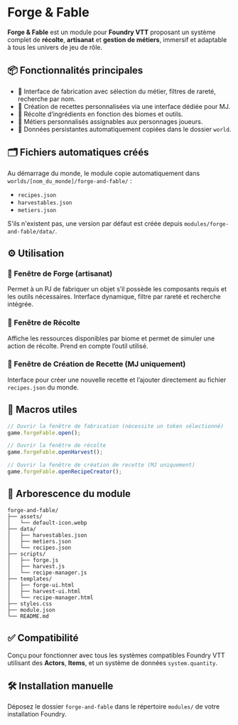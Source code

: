 # Forge & Fable

**Forge & Fable** est un module pour **Foundry VTT** proposant un système complet de **récolte**, **artisanat** et **gestion de métiers**, immersif et adaptable à tous les univers de jeu de rôle.

## 📦 Fonctionnalités principales

- 🎯 Interface de fabrication avec sélection du métier, filtres de rareté, recherche par nom.
- 🔨 Création de recettes personnalisées via une interface dédiée pour MJ.
- 🌿 Récolte d’ingrédients en fonction des biomes et outils.
- 👤 Métiers personnalisés assignables aux personnages joueurs.
- 📂 Données persistantes automatiquement copiées dans le dossier `world`.

## 🗂️ Fichiers automatiques créés

Au démarrage du monde, le module copie automatiquement dans `worlds/[nom_du_monde]/forge-and-fable/` :

- `recipes.json`
- `harvestables.json`
- `metiers.json`

S'ils n'existent pas, une version par défaut est créée depuis `modules/forge-and-fable/data/`.

## ⚙️ Utilisation

### 🧰 Fenêtre de Forge (artisanat)
Permet à un PJ de fabriquer un objet s’il possède les composants requis et les outils nécessaires. Interface dynamique, filtre par rareté et recherche intégrée.

### 🌿 Fenêtre de Récolte
Affiche les ressources disponibles par biome et permet de simuler une action de récolte. Prend en compte l’outil utilisé.

### 📜 Fenêtre de Création de Recette (MJ uniquement)
Interface pour créer une nouvelle recette et l’ajouter directement au fichier `recipes.json` du monde.

## 🧪 Macros utiles

```js
// Ouvrir la fenêtre de fabrication (nécessite un token sélectionné)
game.forgeFable.open();
```

```js
// Ouvrir la fenêtre de récolte
game.forgeFable.openHarvest();
```

```js
// Ouvrir la fenêtre de création de recette (MJ uniquement)
game.forgeFable.openRecipeCreator();
```

## 📁 Arborescence du module

```
forge-and-fable/
├── assets/
│   └── default-icon.webp
├── data/
│   ├── harvestables.json
│   ├── metiers.json
│   └── recipes.json
├── scripts/
│   ├── forge.js
│   ├── harvest.js
│   └── recipe-manager.js
├── templates/
│   ├── forge-ui.html
│   ├── harvest-ui.html
│   └── recipe-manager.html
├── styles.css
├── module.json
└── README.md
```

## ✅ Compatibilité

Conçu pour fonctionner avec tous les systèmes compatibles Foundry VTT utilisant des **Actors**, **Items**, et un système de données `system.quantity`.

## 🛠️ Installation manuelle

Déposez le dossier `forge-and-fable` dans le répertoire `modules/` de votre installation Foundry.
